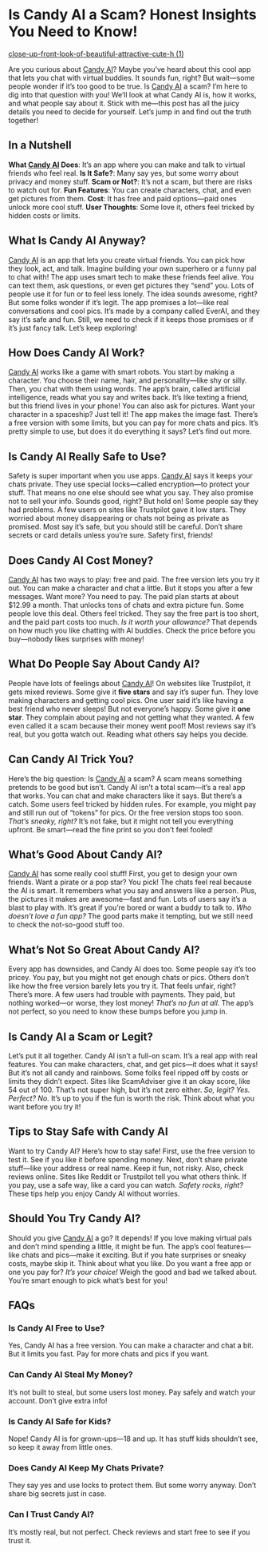 # Is Candy AI a Scam? Honest Insights You Need to Know!
[close-up-front-look-of-beautiful-attractive-cute-h (1)](https://github.com/user-attachments/assets/f4388a37-21a3-4e32-91a5-4baa0d8e36df)

Are you curious about [Candy AI](https://candyai.gg/home2?via=dillip-kumar18)? Maybe you’ve heard about this cool app that lets you chat with virtual buddies. It sounds fun, right? But wait—some people wonder if it’s too good to be true.
Is [Candy AI](https://candyai.gg/home2?via=dillip-kumar18) a scam? I’m here to dig into that question with you! We’ll look at what Candy AI is, how it works, and what people say about it.
Stick with me—this post has all the juicy details you need to decide for yourself. Let’s jump in and find out the truth together!
## In a Nutshell
**What [Candy AI](https://candyai.gg/home2?via=dillip-kumar18) Does**: It’s an app where you can make and talk to virtual friends who feel real.
**Is It Safe?**: Many say yes, but some worry about privacy and money stuff.
**Scam or Not?**: It’s not a scam, but there are risks to watch out for.
**Fun Features**: You can create characters, chat, and even get pictures from them.
**Cost**: It has free and paid options—paid ones unlock more cool stuff.
**User Thoughts**: Some love it, others feel tricked by hidden costs or limits.
## What Is Candy AI Anyway?
[Candy AI](https://candyai.gg/home2?via=dillip-kumar18) is an app that lets you create virtual friends. You can pick how they look, act, and talk. Imagine building your own superhero or a funny pal to chat with!
The app uses smart tech to make these friends feel alive. You can text them, ask questions, or even get pictures they “send” you. Lots of people use it for fun or to feel less lonely.
The idea sounds awesome, right? But some folks wonder if it’s legit. The app promises a lot—like real conversations and cool pics. It’s made by a company called EverAI, and they say it’s safe and fun. Still, we need to check if it keeps those promises or if it’s just fancy talk. Let’s keep exploring!
## How Does Candy AI Work?
[Candy AI](https://candyai.gg/home2?via=dillip-kumar18) works like a game with smart robots. You start by making a character. You choose their name, hair, and personality—like shy or silly. Then, you chat with them using words. The app’s brain, called artificial intelligence, reads what you say and writes back. It’s like texting a friend, but this friend lives in your phone!
You can also ask for pictures. Want your character in a spaceship? Just tell it! The app makes the image fast. There’s a free version with some limits, but you can pay for more chats and pics. It’s pretty simple to use, but does it do everything it says? Let’s find out more.
## Is Candy AI Really Safe to Use?
Safety is super important when you use apps. [Candy AI](https://candyai.gg/home2?via=dillip-kumar18) says it keeps your chats private. They use special locks—called encryption—to protect your stuff. That means no one else should see what you say. They also promise not to sell your info. Sounds good, right?
But hold on! Some people say they had problems. A few users on sites like Trustpilot gave it low stars. They worried about money disappearing or chats not being as private as promised. Most say it’s safe, but you should still be careful. Don’t share secrets or card details unless you’re sure. Safety first, friends!
## Does Candy AI Cost Money?
[Candy AI](https://candyai.gg/home2?via=dillip-kumar18) has two ways to play: free and paid. The free version lets you try it out. You can make a character and chat a little. But it stops you after a few messages. Want more? You need to pay. The paid plan starts at about $12.99 a month. That unlocks tons of chats and extra picture fun.
Some people love this deal. Others feel tricked. They say the free part is too short, and the paid part costs too much. _Is it worth your allowance?_ That depends on how much you like chatting with AI buddies. Check the price before you buy—nobody likes surprises with money!
## What Do People Say About Candy AI?
People have lots of feelings about [Candy AI](https://candyai.gg/home2?via=dillip-kumar18)! On websites like Trustpilot, it gets mixed reviews. Some give it **five stars** and say it’s super fun. They love making characters and getting cool pics. One user said it’s like having a best friend who never sleeps!
But not everyone’s happy. Some give it **one star**. They complain about paying and not getting what they wanted. A few even called it a scam because their money went poof! Most reviews say it’s real, but you gotta watch out. Reading what others say helps you decide.
## Can Candy AI Trick You?
Here’s the big question: Is [Candy AI](https://candyai.gg/home2?via=dillip-kumar18) a scam? A scam means something pretends to be good but isn’t. Candy AI isn’t a total scam—it’s a real app that works. You can chat and make characters like it says. But there’s a catch. Some users feel tricked by hidden rules.
For example, you might pay and still run out of “tokens” for pics. Or the free version stops too soon. _That’s sneaky, right?_ It’s not fake, but it might not tell you everything upfront. Be smart—read the fine print so you don’t feel fooled!
## What’s Good About Candy AI?
[Candy AI](https://candyai.gg/home2?via=dillip-kumar18) has some really cool stuff! First, you get to design your own friends. Want a pirate or a pop star? You pick! The chats feel real because the AI is smart. It remembers what you say and answers like a person. Plus, the pictures it makes are awesome—fast and fun.
Lots of users say it’s a blast to play with. It’s great if you’re bored or want a buddy to talk to. _Who doesn’t love a fun app?_ The good parts make it tempting, but we still need to check the not-so-good stuff too.
## What’s Not So Great About Candy AI?
Every app has downsides, and Candy AI does too. Some people say it’s too pricey. You pay, but you might not get enough chats or pics. Others don’t like how the free version barely lets you try it. That feels unfair, right?
There’s more. A few users had trouble with payments. They paid, but nothing worked—or worse, they lost money! _That’s no fun at all._ The app’s not perfect, so you need to know these bumps before you jump in.
## Is Candy AI a Scam or Legit?
Let’s put it all together. Candy AI isn’t a full-on scam. It’s a real app with real features. You can make characters, chat, and get pics—it does what it says! But it’s not all candy and rainbows. Some folks feel ripped off by costs or limits they didn’t expect.
Sites like ScamAdviser give it an okay score, like 54 out of 100. That’s not super high, but it’s not zero either. _So, legit? Yes. Perfect? No._ It’s up to you if the fun is worth the risk. Think about what you want before you try it!
## Tips to Stay Safe with Candy AI
Want to try Candy AI? Here’s how to stay safe! First, use the free version to test it. See if you like it before spending money. Next, don’t share private stuff—like your address or real name. Keep it fun, not risky.
Also, check reviews online. Sites like Reddit or Trustpilot tell you what others think. If you pay, use a safe way, like a card you can watch. _Safety rocks, right?_ These tips help you enjoy Candy AI without worries.
## Should You Try Candy AI?
Should you give [Candy AI](https://candyai.gg/home2?via=dillip-kumar18) a go? It depends! If you love making virtual pals and don’t mind spending a little, it might be fun. The app’s cool features—like chats and pics—make it exciting. But if you hate surprises or sneaky costs, maybe skip it.
Think about what you like. Do you want a free app or one you pay for? _It’s your choice!_ Weigh the good and bad we talked about. You’re smart enough to pick what’s best for you!
## FAQs
### Is Candy AI Free to Use?
Yes, Candy AI has a free version. You can make a character and chat a bit. But it limits you fast. Pay for more chats and pics if you want.
### Can Candy AI Steal My Money?
It’s not built to steal, but some users lost money. Pay safely and watch your account. Don’t give extra info!
### Is Candy AI Safe for Kids?
Nope! Candy AI is for grown-ups—18 and up. It has stuff kids shouldn’t see, so keep it away from little ones.
### Does Candy AI Keep My Chats Private?
They say yes and use locks to protect them. But some worry anyway. Don’t share big secrets just in case.
### Can I Trust Candy AI?
It’s mostly real, but not perfect. Check reviews and start free to see if you trust it.
